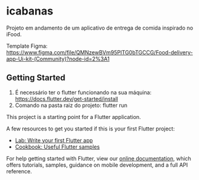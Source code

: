 # icabanas

Projeto em andamento de um aplicativo de entrega de comida inspirado no iFood.

Template Figma: https://www.figma.com/file/QMNzewBVm95PlTG0bTGCCG/Food-delivery-app-Ui-kit-(Community)?node-id=2%3A1

## Getting Started
1. É necessário ter o flutter funcionando na sua máquina: https://docs.flutter.dev/get-started/install
2. Comando na pasta raiz do projeto: flutter run

This project is a starting point for a Flutter application.

A few resources to get you started if this is your first Flutter project:

- [Lab: Write your first Flutter app](https://flutter.dev/docs/get-started/codelab)
- [Cookbook: Useful Flutter samples](https://flutter.dev/docs/cookbook)

For help getting started with Flutter, view our
[online documentation](https://flutter.dev/docs), which offers tutorials,
samples, guidance on mobile development, and a full API reference.

